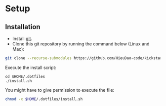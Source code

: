 # Setup

## Installation
- Install [git](https://git-scm.com/downloads). 
- Clone this git repository by running the command below (Linux and Mac):

```sh
git clone --recurse-submodules https://github.com/HieuDao-code/kickstart.nvim.git $HOME/.dotfiles
```

Execute the install script:

```
cd $HOME/.dotfiles
./install.sh
```

You might have to give permission to execute the file:

```sh
chmod -x $HOME/.dotfiles/install.sh
```
